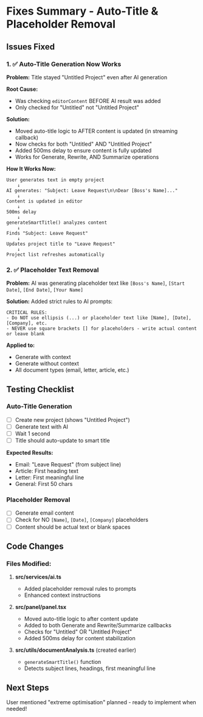 # Fixes Summary - Auto-Title & Placeholder Removal

## Issues Fixed

### 1. ✅ Auto-Title Generation Now Works
**Problem:** Title stayed "Untitled Project" even after AI generation

**Root Cause:** 
- Was checking `editorContent` BEFORE AI result was added
- Only checked for "Untitled" not "Untitled Project"

**Solution:**
- Moved auto-title logic to AFTER content is updated (in streaming callback)
- Now checks for both "Untitled" AND "Untitled Project"
- Added 500ms delay to ensure content is fully updated
- Works for Generate, Rewrite, AND Summarize operations

**How It Works Now:**
```
User generates text in empty project
    ↓
AI generates: "Subject: Leave Request\n\nDear [Boss's Name]..."
    ↓
Content is updated in editor
    ↓
500ms delay
    ↓
generateSmartTitle() analyzes content
    ↓
Finds "Subject: Leave Request"
    ↓
Updates project title to "Leave Request"
    ↓
Project list refreshes automatically
```

### 2. ✅ Placeholder Text Removal
**Problem:** AI was generating placeholder text like `[Boss's Name]`, `[Start Date]`, `[End Date]`, `[Your Name]`

**Solution:** Added strict rules to AI prompts:
```
CRITICAL RULES:
- Do NOT use ellipsis (...) or placeholder text like [Name], [Date], [Company], etc.
- NEVER use square brackets [] for placeholders - write actual content or leave blank
```

**Applied to:**
- Generate with context
- Generate without context
- All document types (email, letter, article, etc.)

## Testing Checklist

### Auto-Title Generation
- [ ] Create new project (shows "Untitled Project")
- [ ] Generate text with AI
- [ ] Wait 1 second
- [ ] Title should auto-update to smart title

**Expected Results:**
- Email: "Leave Request" (from subject line)
- Article: First heading text
- Letter: First meaningful line
- General: First 50 chars

### Placeholder Removal
- [ ] Generate email content
- [ ] Check for NO `[Name]`, `[Date]`, `[Company]` placeholders
- [ ] Content should be actual text or blank spaces

## Code Changes

### Files Modified:
1. **src/services/ai.ts**
   - Added placeholder removal rules to prompts
   - Enhanced context instructions

2. **src/panel/panel.tsx**
   - Moved auto-title logic to after content update
   - Added to both Generate and Rewrite/Summarize callbacks
   - Checks for "Untitled" OR "Untitled Project"
   - Added 500ms delay for content stabilization

3. **src/utils/documentAnalysis.ts** (created earlier)
   - `generateSmartTitle()` function
   - Detects subject lines, headings, first meaningful line

## Next Steps

User mentioned "extreme optimisation" planned - ready to implement when needed!
